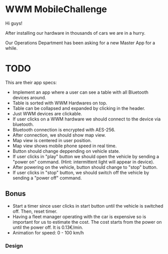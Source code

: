 # WWM MobileChallenge

Hi guys!

After installing our hardware in thousands of cars we are in a hurry.

Our Operations Department has been asking for a new Master App for a while.

# TODO

This are their app specs:

- Implement an app where a user can see a table with all Bluetooth devices around.
- Table is sorted with WWM Hardwares on top.
- Table can be collapsed and expanded by clicking in the header.
- Just WWM devices are clickable.
- If user clicks on a WWM hardware we should connect to the device via bluetooth.
- Bluetooth connection is encrypted with AES-256.
- After connection, we should show map view.
- Map view is centered in user position.
- Map view shows mobile phone speed in real time.
- Button should change deppending on vehicle state.
- If user clicks in "play" button we should open the vehicle by sending a "power on" command. (Hint: intermittent light will appear in device).
- After powering on the vehicle, button should change to "stop" button.
- If user clicks in "stop" button, we should switch off the vehicle by sending a "power off" command.

## Bonus

- Start a timer since user clicks in start button until the vehicle is switched off. Then, reset timer.
- Having a fleet manager operating with the car is expensive so is important for us to estimate the cost. The cost starts from the power on until the power off. It is 0.13€/min.
- Animation for speed: 0 - 100 km/h

### Design



